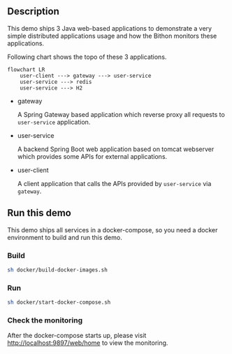 
## Description

This demo ships 3 Java web-based applications to demonstrate a very simple distributed applications usage and how the Bithon monitors these applications.

Following chart shows the topo of these 3 applications.
```mermaid
flowchart LR
    user-client ---> gateway ---> user-service
    user-service ---> redis
    user-service ---> H2
```

- gateway
    
    A Spring Gateway based application which reverse proxy all requests to `user-service` application.

- user-service

    A backend Spring Boot web application based on tomcat webserver which provides some APIs for external applications.

- user-client

    A client application that calls the APIs provided by `user-service` via `gateway`.


## Run this demo

This demo ships all services in a docker-compose, so you need a docker environment to build and run this demo.

### Build

```bash
sh docker/build-docker-images.sh
```

### Run

```bash
sh docker/start-docker-compose.sh
```

### Check the monitoring

After the docker-compose starts up, please visit [http://localhost:9897/web/home](http://localhost:9897/web/home) to view the monitoring.

